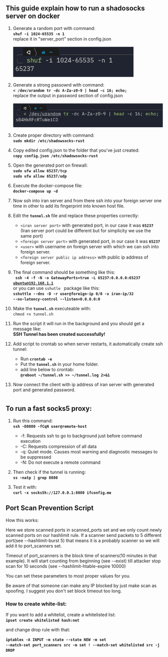 # <h2> This guide explain how to run a shadosocks server on docker </h2>

1. Generate a random port with command:<br /><strong> `shuf -i 1024-65535 -n 1` <br /></strong> replace it in "server_port" section in config.json<br />
   <br /> ![](images/port.jpg)
2. Generate a strong passowrd with command: <br /><strong>`< /dev/urandom tr -dc A-Za-z0-9 | head -c 16; echo;`<br /></strong> replace the output in password section of config.json <br /> <br />
   ![](images/password.jpg)
3. Create proper directory with command:<br /> <strong>`sudo mkdir /etc/shadowsocks-rust`</strong>

4. Copy edited config.json to the folder that you've just created: <br /><strong> `copy config.json /etc/shadowsocks-rust`</strong>

5. Open the generated port on firewall: <br /> <strong>`sudo ufw allow 65237/tcp` <br /> `sudo ufw allow 65237/udp`</strong>

6. Execute the docker-compose file:<br /> <strong>`docker-compose up -d`</strong>

7. Now ssh into iran server and from there ssh into your foreign server one time in other to add its fingerprint into known host file.

8. Edit the <strong><code>tunnel.sh</code></strong> file and replace these properties correctly:<br />

   - `<iran server port>` with generated port, in our case it was <strong>`65237`</strong> (Iran server port could be different but for simplicity we use the same port)
   - `<foreign server port>` with generated port, in our case it was <strong>`65237`</strong>
   - `<user>` with username on foreign server with which we can ssh into foreign server.
   - `<foreign server public ip address>` with public ip address of foreign server.

9. The final command should be something like this: <br /> <code><strong> ssh -4 -f -N -o GatewayPorts=true -L 65237:0.0.0.0:65237 ubuntu@192.168.1.1</code></strong><br> or you can use `sshutle ` package like this: <br>
   <code><strong>sshuttle --dns -D -r user@foreign-ip 0/0 -x iran-ip/32 --no-latency-control --listen=0.0.0.0:0</code></strong>

10. Make the <strong><code>tunnel.sh</code></strong> executeable with:<br /> `chmod +x tunnel.sh`

11. Run the script it will run in the background and you should get a message like:<br /><strong>SSH Tunnel has been created successfully!</strong>

12. Add script to crontab so when server restarts, it automatically create ssh tunnel:

    - Run <strong>`crontab -e`</strong>
    - Put the <strong>`tunnel.sh`</strong> in your home folder.
    - add line below to crontab:<br /><strong> `@reboot ~/tunnel.sh >> ~/tunnel.log 2>&1`</strong>

13. Now connect the client with ip address of iran server with generated port and generated password.

# <h2> To run a fast socks5 proxy: </h2>

1. Run this command:<br />
   <strong>`ssh -D8080 -fCqN user@remote-host`</strong>
   - -f: Requests ssh to go to background just before command execution
   - -C: Requests compression of all data
   - -q: Quiet mode. Causes most warning and diagnostic messages to be suppressed
   - -N: Do not execute a remote command
2. Then check if the tunnel is running:<br />
   <strong>`ss -natp | grep 8080`</strong>

3. Test it with:<br />
   <strong>`curl -x socks5h://127.0.0.1:8080 ifconfig.me`</strong>

<h2><strong> Port Scan Prevention Script </strong></h2>

How this works:

Here we store scanned ports in scanned_ports set and we only count newly scanned ports on our hashlimit rule. If a scanner send packets to 5 different port(see --hashlimit-burst 5) that means it is a probably scanner so we will add it to port_scanners set.

Timeout of port_scanners is the block time of scanners(10 minutes in that example). It will start counting from beginning (see --exist) till attacker stop scan for 10 seconds (see --hashlimit-htable-expire 10000)

You can set these parameters to most proper values for you.

Be aware of that someone can make any IP blocked by just make scan as spoofing. I suggest you don't set block timeout too long.

<strong><h3>How to create white-list:</h3></strong>

If you want to add a whitelist, create a whitelisted list: <br>
<code><strong>ipset create whitelisted hash:net</code></strong>

and change drop rule with that:

<code><strong>iptables -A INPUT -m state --state NEW -m set --match-set port_scanners src -m set ! --match-set whitelisted src -j DROP</code></strong>
